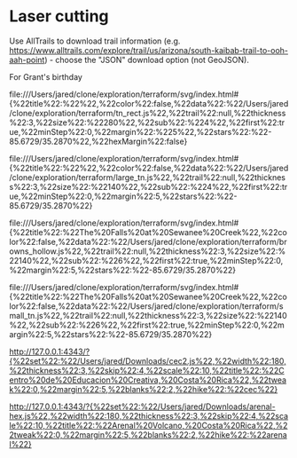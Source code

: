 # Laser cutting

Use AllTrails to download trail information (e.g. https://www.alltrails.com/explore/trail/us/arizona/south-kaibab-trail-to-ooh-aah-point) - choose the "JSON" download option (not GeoJSON).


For Grant's birthday

file:///Users/jared/clone/exploration/terraform/svg/index.html#{%22title%22:%22%22,%22color%22:false,%22data%22:%22/Users/jared/clone/exploration/terraform/tn_rect.js%22,%22trail%22:null,%22thickness%22:3,%22size%22:%22280%22,%22sub%22:%224%22,%22first%22:true,%22minStep%22:0,%22margin%22:%225%22,%22stars%22:%22-85.6729/35.2870%22,%22hexMargin%22:false}

file:///Users/jared/clone/exploration/terraform/svg/index.html#{%22title%22:%22%22,%22color%22:false,%22data%22:%22/Users/jared/clone/exploration/terraform/large_tn.js%22,%22trail%22:null,%22thickness%22:3,%22size%22:%22140%22,%22sub%22:%224%22,%22first%22:true,%22minStep%22:0,%22margin%22:5,%22stars%22:%22-85.6729/35.2870%22}

file:///Users/jared/clone/exploration/terraform/svg/index.html#{%22title%22:%22The%20Falls%20at%20Sewanee%20Creek%22,%22color%22:false,%22data%22:%22/Users/jared/clone/exploration/terraform/browns_hollow.js%22,%22trail%22:null,%22thickness%22:3,%22size%22:%22140%22,%22sub%22:%226%22,%22first%22:true,%22minStep%22:0,%22margin%22:5,%22stars%22:%22-85.6729/35.2870%22}

file:///Users/jared/clone/exploration/terraform/svg/index.html#{%22title%22:%22The%20Falls%20at%20Sewanee%20Creek%22,%22color%22:false,%22data%22:%22/Users/jared/clone/exploration/terraform/small_tn.js%22,%22trail%22:null,%22thickness%22:3,%22size%22:%22140%22,%22sub%22:%226%22,%22first%22:true,%22minStep%22:0,%22margin%22:5,%22stars%22:%22-85.6729/35.2870%22}




http://127.0.0.1:4343/?{%22set%22:%22/Users/jared/Downloads/cec2.js%22,%22width%22:180,%22thickness%22:3,%22skip%22:4,%22scale%22:10,%22title%22:%22Centro%20de%20Educacion%20Creativa,%20Costa%20Rica%22,%22tweak%22:0,%22margin%22:5,%22blanks%22:2,%22hike%22:%22cec%22}

http://127.0.0.1:4343/?{%22set%22:%22/Users/jared/Downloads/arenal-hex.js%22,%22width%22:180,%22thickness%22:3,%22skip%22:4,%22scale%22:10,%22title%22:%22Arenal%20Volcano,%20Costa%20Rica%22,%22tweak%22:0,%22margin%22:5,%22blanks%22:2,%22hike%22:%22arenal%22}